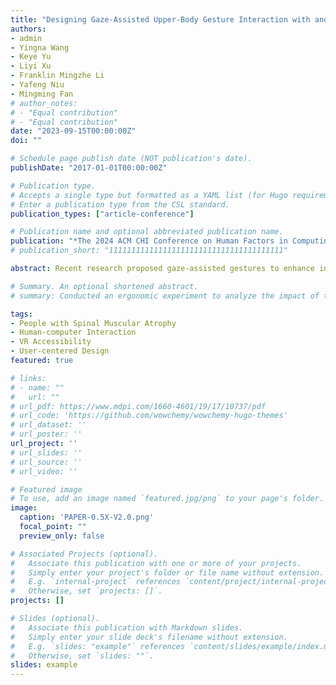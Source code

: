 ```yaml
---
title: "Designing Gaze-Assisted Upper-Body Gesture Interaction with and for People with Spinal Muscular Atrophy in VR"
authors:
- admin
- Yingna Wang
- Keye Yu
- Liyi Xu
- Franklin Mingzhe Li
- Yafeng Niu
- Mingming Fan
# author_notes:
# - "Equal contribution"
# - "Equal contribution"
date: "2023-09-15T00:00:00Z"
doi: ""

# Schedule page publish date (NOT publication's date).
publishDate: "2017-01-01T00:00:00Z"

# Publication type.
# Accepts a single type but formatted as a YAML list (for Hugo requirements).
# Enter a publication type from the CSL standard.
publication_types: ["article-conference"]

# Publication name and optional abbreviated publication name.
publication: "*The 2024 ACM CHI Conference on Human Factors in Computing Systems*(CHI'24) (**Under Review**)"
# publication_short: "111111111111111111111111111111111111111"

abstract: Recent research proposed gaze-assisted gestures to enhance interaction within virtual reality (VR), providing opportunities for people with motor impairments to experience VR. Compared to people with other motor impairments, those with Spinal Muscular Atrophy (SMA) exhibit enhanced distal limb mobility, providing them more design space. However, it remains unknown what gaze-assisted upper-body gestures people with SMA would want and be able to perform. We conducted an elicitation study in which 12 VR-experienced people with SMA designed upper-body gestures for 26 VR commands, and collected 312 user-defined gestures. Participants predominantly favored creating gestures with their hands. The type of tasks and participants’ abilities influence their choice of body parts for gesture design. Participants tended to enhance their body involvement and preferred gestures that required minimal physical effort, and were aesthetically pleasing. Our research will contribute to creating better gesture-based input method for people with motor impairments to interact with VR.

# Summary. An optional shortened abstract.
# summary: Conducted an ergonomic experiment to analyze the impact of three factors:size, position, and metaphor of interaction elements in peripheral vision on the performance of gaze gestures.

tags:
- People with Spinal Muscular Atrophy
- Human-computer Interaction
- VR Accessibility
- User-centered Design
featured: true

# links:
# - name: ""
#   url: ""
# url_pdf: https://www.mdpi.com/1660-4601/19/17/10737/pdf
# url_code: 'https://github.com/wowchemy/wowchemy-hugo-themes'
# url_dataset: ''
# url_poster: ''
url_project: ''
# url_slides: ''
# url_source: ''
# url_video: ''

# Featured image
# To use, add an image named `featured.jpg/png` to your page's folder. 
image:
  caption: 'PAPER-0.5X-V2.0.png'
  focal_point: ""
  preview_only: false

# Associated Projects (optional).
#   Associate this publication with one or more of your projects.
#   Simply enter your project's folder or file name without extension.
#   E.g. `internal-project` references `content/project/internal-project/index.md`.
#   Otherwise, set `projects: []`.
projects: []

# Slides (optional).
#   Associate this publication with Markdown slides.
#   Simply enter your slide deck's filename without extension.
#   E.g. `slides: "example"` references `content/slides/example/index.md`.
#   Otherwise, set `slides: ""`.
slides: example
---
```


<!-- {{% callout note %}}
Click the *Cite* button above to demo the feature to enable visitors to import publication metadata into their reference management software.
{{% /callout %}}

{{% callout note %}}
Create your slides in Markdown - click the *Slides* button to check out the example.
{{% /callout %}}

Add the publication's **full text** or **supplementary notes** here. You can use rich formatting such as including [code, math, and images](https://wowchemy.com/docs/content/writing-markdown-latex/). -->